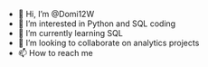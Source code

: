 - 👋 Hi, I’m @Domi12W
- 👀 I’m interested in Python and SQL coding
- 🌱 I’m currently learning SQL
- 💞️ I’m looking to collaborate on analytics projects
- 📫 How to reach me 

<!---
Domi12W/Domi12W is a ✨ special ✨ repository because its `README.md` (this file) appears on your GitHub profile.
You can click the Preview link to take a look at your changes.
--->
